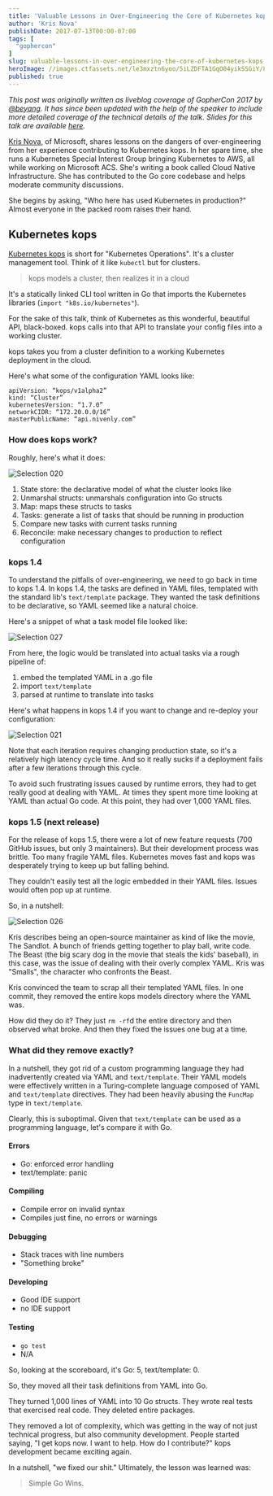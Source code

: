 ```yaml
---
title: 'Valuable Lessons in Over-Engineering the Core of Kubernetes kops, Kris Nova'
author: 'Kris Nova'
publishDate: 2017-07-13T00:00-07:00
tags: [
  "gophercon"
]
slug: valuable-lessons-in-over-engineering-the-core-of-kubernetes-kops
heroImage: //images.ctfassets.net/le3mxztn6yoo/5iLZDFTA1GqO04yikSSGiY/87e9a7c0a36c9fd4546a8b38840cb54c/Selection_020.png
published: true
---
```



*This post was originally written as liveblog coverage of GopherCon 2017 by [@beyang](https://twitter.com/beyang). It has since been updated with the help of the speaker to include more detailed coverage of the technical details of the talk. Slides for this talk are available [here](https://github.com/gophercon/2017-talks/blob/master/KrisNova-OverEngineeringTheCoreOfKubernetesKops/slides.pdf).*

[Kris Nova](https://twittercom/kris__nova), of Microsoft, shares lessons on the dangers of over-engineering from her experience contributing to Kubernetes kops. In her spare time, she runs a Kubernetes Special Interest Group bringing Kubernetes to AWS, all while working on Microsoft ACS. She's writing a book called Cloud Native Infrastructure. She has contributed to the Go core codebase and helps moderate community discussions.


She begins by asking, "Who here has used Kubernetes in production?" Almost everyone in the packed room raises their hand.



## Kubernetes kops

[Kubernetes kops](https://github.com/kubernetes/kops) is short for "Kubernetes Operations". It's a cluster management tool. Think of it like `kubectl` but for clusters.

> kops models a cluster, then realizes it in a cloud

It's a statically linked CLI tool written in Go that imports the Kubernetes libraries (`import "k8s.io/kubernetes"`).






For the sake of this talk, think of Kubernetes as this wonderful, beautiful API, black-boxed. kops calls into that API to translate your config files into a working cluster.

kops takes you from a cluster definition to a working Kubernetes deployment in the cloud.

Here's what some of the configuration YAML looks like:

```
apiVersion: “kops/v1alpha2”
kind: “Cluster”
kubernetesVersion: “1.7.0”
networkCIDR: “172.20.0.0/16”
masterPublicName: “api.nivenly.com”
```










### How does kops work?

Roughly, here's what it does:

![Selection 020](//images.ctfassets.net/le3mxztn6yoo/5iLZDFTA1GqO04yikSSGiY/87e9a7c0a36c9fd4546a8b38840cb54c/Selection_020.png)

1. State store: the declarative model of what the cluster looks like
1. Unmarshal structs: unmarshals configuration into Go structs
1. Map: maps these structs to tasks
1. Tasks: generate a list of tasks that should be running in production
1. Compare new tasks with current tasks running
1. Reconcile: make necessary changes to production to reflect configuration

### kops 1.4

To understand the pitfalls of over-engineering, we need to go back in time to kops 1.4. In kops 1.4, the tasks are defined in YAML files, templated with the standard lib's `text/template` package. They wanted the task definitions to be declarative, so YAML seemed like a natural choice.

Here's a snippet of what a task model file looked like:

![Selection 027](//images.ctfassets.net/le3mxztn6yoo/5tUvPvW1gIEAAUsOWUGQCw/123f54bb66629a102da3daba63a2d58a/Selection_027.png)

From here, the logic would be translated into actual tasks via a rough pipeline of:

1. embed the templated YAML in a .go file
1. import `text/template`
1. parsed at runtime to translate into tasks

Here's what happens in kops 1.4 if you want to change and re-deploy your configuration:

![Selection 021](//images.ctfassets.net/le3mxztn6yoo/6bgpw8J6Qo2IgeCA4EkMia/fdf1ce43c68bd067184683f3c910a8cc/Selection_021.png)

Note that each iteration requires changing production state, so it's a relatively high latency cycle time. And so it really sucks if a deployment fails after a few iterations through this cycle.

To avoid such frustrating issues caused by runtime errors, they had to get really good at dealing with YAML. At times they spent more time looking at YAML than actual Go code. At this point, they had over 1,000 YAML files.



### kops 1.5 (next release)

For the release of kops 1.5, there were a lot of new feature requests (700 GitHub issues, but only 3 maintainers). But their development process was brittle. Too many fragile YAML files. Kubernetes moves fast and kops was desperately trying to keep up but falling behind.

They couldn't easily test all the logic embedded in their YAML files. Issues would often pop up at runtime.

So, in a nutshell:

![Selection 026](//images.ctfassets.net/le3mxztn6yoo/19sCQjbgYA8WOOIAYa2QoU/2e545e9059c68f5650b2d630d277573d/Selection_026.png)

Kris describes being an open-source maintainer as kind of like the movie, The Sandlot. A bunch of friends getting together to play ball, write code. The Beast (the big scary dog in the movie that steals the kids' baseball), in this case, was the issue of dealing with their overly complex YAML. Kris was "Smalls", the character who confronts the Beast.

Kris convinced the team to scrap all their templated YAML files. In one commit, they removed the entire kops models directory where the YAML was.

How did they do it? They just `rm -rf`d the entire directory and then observed what broke. And then they fixed the issues one bug at a time.


### What did they remove exactly?

In a nutshell, they got rid of a custom programming language they had inadvertently created via YAML and `text/template`. Their YAML models were effectively written in a Turing-complete language composed of YAML and `text/template` directives. They had been heavily abusing the `FuncMap` type in `text/template`.

Clearly, this is suboptimal. Given that `text/template` can be used as a programming language, let's compare it with Go.

#### Errors
* Go: enforced error handling
* text/template: panic

#### Compiling
* Compile error on invalid syntax
* Compiles just fine, no errors or warnings

#### Debugging
* Stack traces with line numbers
* "Something broke"

#### Developing
* Good IDE support
* no IDE support

#### Testing
* `go test`
* N/A

So, looking at the scoreboard, it's Go: 5, text/template: 0.


So, they moved all their task definitions from YAML into Go.


They turned 1,000 lines of YAML into 10 Go structs. They wrote real tests that exercised real code. They deleted entire packages.

They removed a lot of complexity, which was getting in the way of not just technical progress, but also community development. People started saying, "I get kops now. I want to help. How do I contribute?" kops development became exciting again.

In a nutshell, "we fixed our shit." Ultimately, the lesson was learned was:

> Simple Go Wins.
